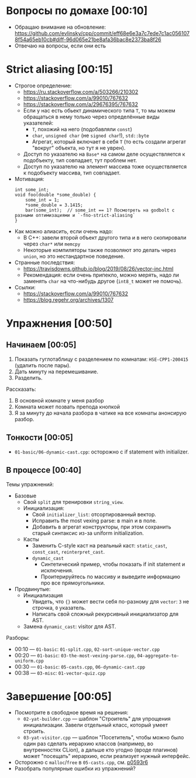 # Вопросы по домахе [00:10]
* Обращаю внимание на обновление: https://github.com/evlinsky/cpp/commit/eff68e6e3a7c7ede7c1ac0561078f54a65eb10cb#diff-96d065e21be8afa36bac8e2373ba8f26
* Отвечаю на вопросы, если они есть

# Strict aliasing [00:15]
* Строгое определение:
  * https://ru.stackoverflow.com/a/503266/210302
  * https://stackoverflow.com/a/99010/767632
  * https://stackoverflow.com/a/29676395/767632
  * Если у нас есть обьект динамического типа `T`, то мы можем обращаться в нему только через определённые виды указателей:
    * `T`, похожий на него (подобавляли `const`)
    * `char`, `unsigned char` (не `signed char`!), `std::byte`
    * Агрегат, который включает в себя `T` (то есть создали агрегат "вокруг" объекта, но тут я не уврен).
  * Доступ по указателю на `Base*` на самом деле осуществляется к подобъекту, тип совпадает, тут проблем нет.
  * Доступ по указателю на элемент массива тоже осуществляется к подобъекту массива, тип совпадает.
* Мотивация:
  ```
  int some_int;
  void foo(double *some_double) {
      some_int = 1;
      *some_double = 3.1415;
      bar(some_int);  // some_int == 1? Посмотреть на godbolt с разными оптимизациями и `-fno-strict-aliasing`
  }
  ```
* Как можно алиасить, если очень надо:
  * В C++: завели второй объект другого типа и в него скопировали через `char*` или `memcpy`
  * Некоторые компиляторы также позволяют это делать через `union`, но это нестандартное поведение.
* Странные последствия:
  * https://travisdowns.github.io/blog/2019/08/26/vector-inc.html
  * Рекомендация: если очень припекло, можно мерять, надо ли заменять `char` на что-нибудь другое (`int8_t` может не помочь).
* Ссылки:
  * https://stackoverflow.com/a/99010/767632
  * https://blog.regehr.org/archives/1307

# Упражнения [00:50]
## Начинаем [00:05]
1. Показать гуглотаблицу с разделением по комнатам: `HSE-CPP1-200415` (удалить после пары).
2. Дать минуту на перемешивание.
3. Разделить.

Рассказать:

1. В основной комнате у меня разбор
2. Комната может позвать препода кнопкой
3. Я за минуту до начала разбора в чатике на все комнаты анонсирую разбор.

## Тонкости [00:05]
* `01-basic/06-dynamic-cast.cpp`: осторожно с if statement with initializer.

## В процессе [00:40]
Темы упражнений:

* Базовые
  * Свой `split` для тренировки `string_view`.
  * Инициализация:
    * Свой `initializer_list`: отсортированный вектор.
    * Исправить the most vexing parse: в main и в поле.
    * Добавить в агрегат конструкторы, при этом сохранить старый синтаксис из-за uniform initialization.
  * Касты
    * Заменить C-style каст на реальный каст: `static_cast`, `const_cast`, `reinterpret_cast`.
    * `dynamic_cast`
      * Синтетический пример, чтобы показать if init statement и исключения.
      * Проитерируйтесь по массиву и выведите информацию про все прямоугольники.
* Продвинутые:
  * Инициализация
    * Увидеть, что `{}` может вести себя по-разному для `vector`: `3` не строчка, `0` указатель.
    * Написать свой сложный рекурсивный инициализатор для AST.
  * Замена `dynamic_cast`: visitor для AST.

Разборы:

* 00:10 — `01-basic`: `01-split.cpp`, `02-sort-unique-vector.cpp`
* 00:20 — `01-basic`: `03-the-most-vexing-parse.cpp`, `04-aggregate-to-uniform.cpp`
* 00:30 — `01-basic`: `05-casts.cpp`, `06-dynamic-cast.cpp`
* 00:38 — `03-misc`: `01-vector-quiz.cpp`

# Завершение [00:05]
* Посмотрите в свободное время на решения:
  * `02-yat-builder.cpp` — шаблон "Строитель" для упрощения инициализации. Завели отдельный класс, который умеет строить.
  * `03-yat-visitor.cpp` — шаблон "Посетитель", чтобы можно было один раз сделать иерархию классов
    (например, во внутренностях CLion), а дальше кто угодно (вроде плагинов) может "посещать"
    иерархию, если реализует нужный интерфейс.
* Осторожно с `malloc`/`free` в `05-casts.cpp`, см. [p0593r6](http://www.open-std.org/jtc1/sc22/wg21/docs/papers/2020/p0593r6.html)
* Разобрать популярные ошибки из упражнений?
